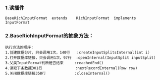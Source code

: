 ### 1.读插件

```
BaseRichInputFormat  extends    RichInputFormat  implements InputFormat
```

### 2.BaseRichInputFormat的抽象方法：

```
执行方法的顺序：
1.创建数据分片，只会调用1次，140行   :createInputSplitsInternal(int i)
2.打开数据库链接，只会调用1次，97行  :openInternal(InputSplit inputSplit)
3.父类InputFormat判断是否结束	  :reachedEnd()
4.读取下条数据301行 			   :nextRecordInternal(Row row)
5.关闭数据库链接358行			  :closeInternal()
```


